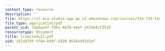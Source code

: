 ```yaml
---
content_type: resource
description: ''
file: https://ol-ocw-studio-app-qa.s3.amazonaws.com/courses/21m-735-technical-design-scenery-mechanisms-and-special-effects-spring-2004/1b1a870f5f04b69fd3208626ed91d1ef_lcsmitedu11.pdf
file_type: application/pdf
parent_uid: 7ab6ae47-f961-4b79-44ef-243984cf3f3d
resourcetype: Document
title: lcsmitedu11.pdf
uid: 1b1a870f-5f04-b69f-d320-8626ed91d1ef
---
```

